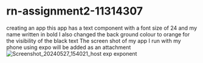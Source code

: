 # rn-assignment2-11314307
creating an app
this app has a text component with a font size of 24 and my name written in bold 
I also changed the back ground colour to orange for the visibility of the black text
The screen shot of my app I run with my phone using expo will be added as an attachment 
![Screenshot_20240527_154021_host exp exponent](https://github.com/PintoGee/rn-assignment2-11314307/assets/170194704/502fdb47-86c5-496f-8c9f-85775417a0fc)
